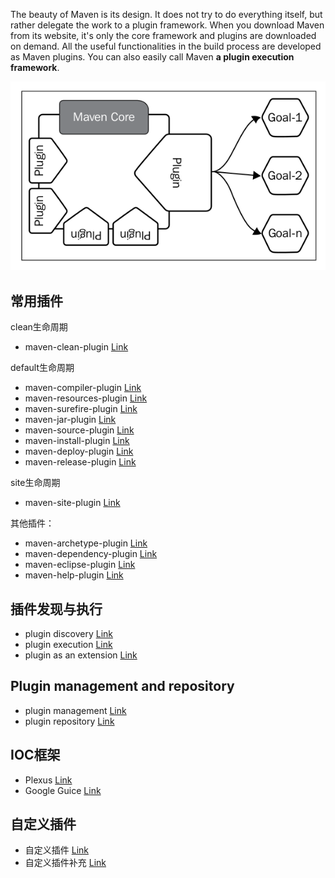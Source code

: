 

The beauty of Maven is its design. It does not try to do everything itself, but rather delegate the work to a plugin framework. When you download Maven from its website, it's only the core framework and plugins are downloaded on demand. All the useful functionalities in the build process are developed as Maven plugins. You can also easily call Maven **a plugin execution framework**.

![](images/maven-a-plugin-execution-framework.png)

## 常用插件

clean生命周期

- maven-clean-plugin [Link](maven-clean-plugin.md)

default生命周期

- maven-compiler-plugin [Link](maven-compiler-plugin.md)
- maven-resources-plugin [Link](maven-resources-plugin.md)
- maven-surefire-plugin [Link](maven-surefire-plugin.md)
- maven-jar-plugin [Link](maven-jar-plugin.md)
- maven-source-plugin [Link](maven-source-plugin.md)
- maven-install-plugin [Link](maven-install-plugin.md)
- maven-deploy-plugin [Link](maven-deploy-plugin.md)
- maven-release-plugin [Link](maven-release-plugin.md)

site生命周期

- maven-site-plugin [Link](maven-site-plugin.md)

其他插件：

- maven-archetype-plugin [Link](maven-archetype-plugin.md)
- maven-dependency-plugin [Link](maven-dependency-plugin.md)
- maven-eclipse-plugin [Link](maven-eclipse-plugin.md)
- maven-help-plugin [Link](maven-help-plugin.md)

## 插件发现与执行

- plugin discovery [Link](plugin-discovery.md)
- plugin execution [Link](plugin-execution.md)
- plugin as an extension [Link](plugin-as-an-extension.md)

## Plugin management and repository

- plugin management [Link](plugin-management.md)
- plugin repository [Link](plugin-repositories.md)

## IOC框架

- Plexus [Link](plexus.md)
- Google Guice [Link](google-guice.md)


## 自定义插件

- 自定义插件 [Link](develop-custom-plugins.md)
- 自定义插件补充 [Link](develop-custom-plugins-extra.md)









